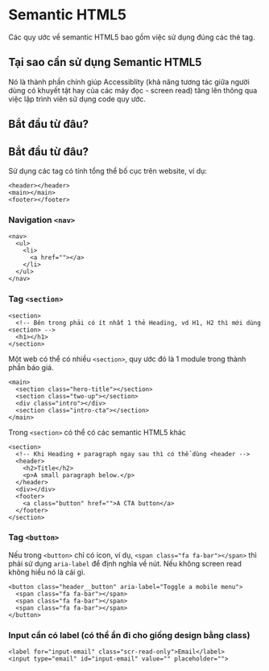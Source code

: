 # Semantic HTML5

Các quy ước về semantic HTML5 bao gồm việc sử dụng đúng các thẻ tag.

## Tại sao cần sử dụng Semantic HTML5

Nó là thành phần chính giúp Accessiblity (khả năng tương tác giữa người dùng có khuyết tật hay của các máy đọc - screen read) tăng lên thông qua việc lập trình viên sử dụng code quy ước.

## Bắt đầu từ đâu?

## Bắt đầu từ đâu?

Sử dụng các tag có tính tổng thể bố cục trên website, ví dụ:

```html5
<header></header>
<main></main>
<footer></footer>
```

### Navigation `<nav>`

```html5
<nav>
  <ul>
    <li>
      <a href=""></a>
    </li>
  </ul>
</nav>
```


### Tag `<section>`

```html5
<section>
  <!-- Bên trong phải có ít nhất 1 thẻ Heading, vd H1, H2 thì mới dùng <section> -->
  <h1></h1>
</section>
```

Một web có thể có nhiều `<section>`, quy ước đó là 1 module trong thành phần báo giá.

```html5
<main>
  <section class="hero-title"></section>
  <section class="two-up"></section>
  <div class="intro"></div>
  <section class="intro-cta"></section>
</main>
```

Trong `<section>` có thể có các semantic HTML5 khác

```html5
<section>
  <!-- Khi Heading + paragraph ngay sau thì có thể dùng <header -->
  <header>
    <h2>Title</h2>
    <p>A small paragraph below.</p>
  </header>
  <div></div>
  <footer>
    <a class="button" href="">A CTA button</a>
  </footer>
</section>
```

### Tag `<button>`

Nếu trong `<button>` chỉ có icon, ví dụ, `<span class="fa fa-bar"></span>` thì phải sử dụng `aria-label` để định nghĩa về nút. Nếu không screen read không hiểu nó là cái gì.

```html5
<button class="header__button" aria-label="Toggle a mobile menu">
  <span class="fa fa-bar"></span>
  <span class="fa fa-bar"></span>
  <span class="fa fa-bar"></span>
</button>
```

### Input cần có label (có thể ẩn đi cho giống design bằng class)

```html5
<label for="input-email" class="scr-read-only">Email</label>
<input type="email" id="input-email" value="" placeholder="">
```

